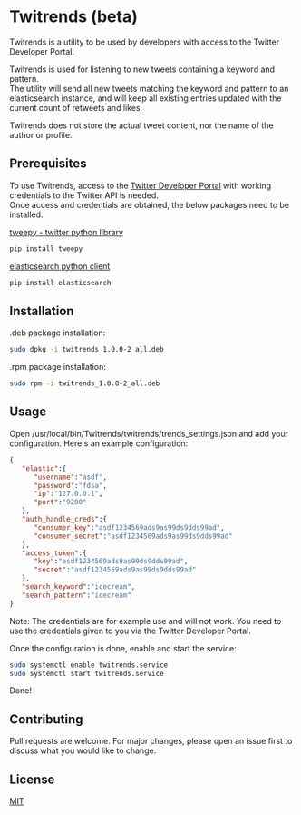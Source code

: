 # Twitrends (beta)

Twitrends is a utility to be used by developers with access to the Twitter Developer Portal.

Twitrends is used for listening to new tweets containing a keyword and pattern. \
The utility will send all new tweets matching the keyword and pattern to an elasticsearch instance,
and will keep all existing entries updated with the current count of retweets and likes. 

Twitrends does not store the actual tweet content, nor the name of the author or profile. 

## Prerequisites

To use Twitrends, access to the [Twitter Developer Portal](https://developer.twitter.com/en/apply-for-access) with working credentials to the Twitter API is needed. \
Once access and credentials are obtained, the below packages need to be installed.

[tweepy - twitter python library](https://www.tweepy.org/)
```bash
pip install tweepy
```
[elasticsearch python client](https://pypi.org/project/elasticsearch/)
```bash
pip install elasticsearch
```

## Installation

.deb package installation:

```bash
sudo dpkg -i twitrends_1.0.0-2_all.deb
```
.rpm package installation:

```bash
sudo rpm -i twitrends_1.0.0-2_all.deb
```

## Usage
Open /usr/local/bin/Twitrends/twitrends/trends_settings.json
and add your configuration. Here's an example configuration:

```json
{
   "elastic":{
      "username":"asdf",
      "password":"fdsa",
      "ip":"127.0.0.1",
      "port":"9200"
   },
   "auth_handle_creds":{
      "consumer_key":"asdf1234569ads9as99ds9dds99ad",
      "consumer_secret":"asdf1234569ads9as99ds9dds99ad"
   },
   "access_token":{
      "key":"asdf1234569ads9as99ds9dds99ad",
      "secret":"asdf1234569ads9as99ds9dds99ad"
   },
   "search_keyword":"icecream",
   "search_pattern":"icecream"
}
```
Note: The credentials are for example use and will not work. You need to use the credentials given to you via the Twitter Developer Portal.

Once the configuration is done, enable and start the service:
```bash
sudo systemctl enable twitrends.service
sudo systemctl start twitrends.service
```
Done!

## Contributing
Pull requests are welcome. For major changes, please open an issue first to discuss what you would like to change.

## License
[MIT](https://choosealicense.com/licenses/mit/)
